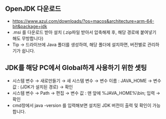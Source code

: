 ## OpenJDK 다운로드 
- https://www.azul.com/downloads/?os=macos&architecture=arm-64-bit&package=jdk
- .msi 를 다운로드 받아 설치 (.zip파일 받아서 압축해제 후, 해당 경로에 붙여넣기 해도 무방합니다)
- Tip → 드라이브에 Java 폴더를 생성하여, 해당 폴더에 설치하면, 버전별로 관리하기가 쉽니다.

## JDK를 해당 PC에서 Global하게 사용하기 위한 셋팅
- 시스템 변수 → 새로만들기 → 새 시스템 변수 → 변수 이름 : JAVA_HOME → 변수 값 : (JDK가 설치된 경로) → 확인
- 시스템 변수 → Path → 편집 → 변수 값 : 맨 앞에 %JAVA_HOME%\bin; 입력 → 확인
- cmd창에서 java -version 를 입력해보면 설치된 JDK 버전이 출력 및 확인이 가능합니다.
